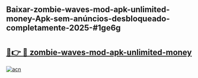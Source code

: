 ## Baixar-zombie-waves-mod-apk-unlimited-money-Apk-sem-anúncios-desbloqueado-completamente-2025-#1ge6g

# <h2><a href="https://ainizakaria.my?title=zombie-waves-mod-apk-unlimited-money&ref=20M">🔗👉 🔴 zombie-waves-mod-apk-unlimited-money</a></h2>

[![acn](https://github.com/user-attachments/assets/0f9c940e-d8b0-45ae-aac7-cd30a18b3e1c)](https://ainizakaria.my?title=zombie-waves-mod-apk-unlimited-money&ref=20M)

